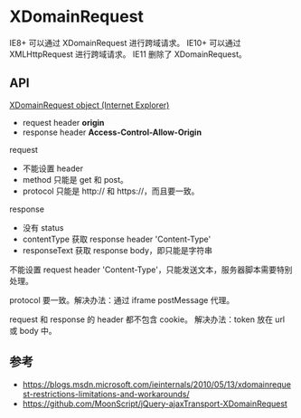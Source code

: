# XDomainRequest

IE8+ 可以通过 XDomainRequest 进行跨域请求。
IE10+ 可以通过 XMLHttpRequest 进行跨域请求。
IE11 删除了 XDomainRequest。

## API

[XDomainRequest object (Internet Explorer)](https://msdn.microsoft.com/en-us/library/cc288060.aspx)

- request header **origin**
- response header **Access-Control-Allow-Origin**

request

- 不能设置 header
- method 只能是 get 和 post。
- protocol 只能是 http:// 和 https://，而且要一致。

response

- 没有 status
- contentType 获取 response header 'Content-Type'
- responseText 获取 response body，即只能是字符串

不能设置 request header 'Content-Type'，只能发送文本，服务器脚本需要特别处理。

protocol 要一致。解决办法：通过 iframe postMessage 代理。

request 和 response 的 header 都不包含 cookie。
解决办法：token 放在 url 或 body 中。

## 参考

- https://blogs.msdn.microsoft.com/ieinternals/2010/05/13/xdomainrequest-restrictions-limitations-and-workarounds/
- https://github.com/MoonScript/jQuery-ajaxTransport-XDomainRequest
